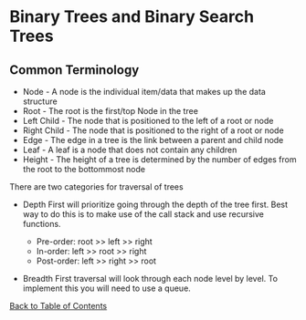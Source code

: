 # Binary Trees and Binary Search Trees

## Common Terminology

- Node - A node is the individual item/data that makes up the data structure
- Root - The root is the first/top Node in the tree
- Left Child - The node that is positioned to the left of a root or node
- Right Child - The node that is positioned to the right of a root or node
- Edge - The edge in a tree is the link between a parent and child node
- Leaf - A leaf is a node that does not contain any children
- Height - The height of a tree is determined by the number of edges from the root to the bottommost node

There are two categories for traversal of trees

- Depth First will prioritize going through the depth of the tree first. Best way to do this is to make use of the call stack and use recursive functions.

  - Pre-order: root >> left >> right
  - In-order: left >> root >> right
  - Post-order: left >> right >> root

- Breadth First traversal will look through each node level by level. To implement this you will need to use a queue.

[Back to Table of Contents](../README.md)
